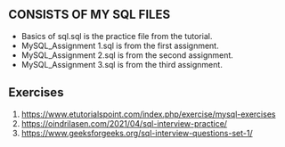 ## CONSISTS OF MY SQL FILES

- Basics of sql.sql is the practice file from the tutorial.
- MySQL_Assignment 1.sql is from the first assignment.
- MySQL_Assignment 2.sql is from the second assignment.
- MySQL_Assignment 3.sql is from the third assignment.

## Exercises

1. https://www.etutorialspoint.com/index.php/exercise/mysql-exercises
2. https://oindrilasen.com/2021/04/sql-interview-practice/
3. https://www.geeksforgeeks.org/sql-interview-questions-set-1/
